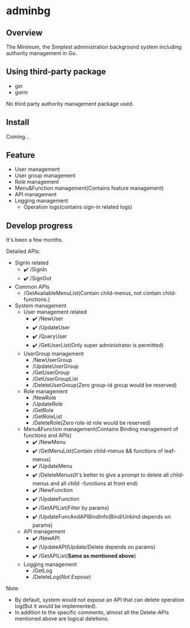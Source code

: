 # adminbg

## Overview
The Minimum, the Simplest administration background system including authority management in Go. 

## Using third-party package
- gin
- gorm

No third party authority management package used.

## Install

Coming...

## Feature

-   User management
-   User group management
-   Role management
-   Menu&Function management(Contains feature management)
-   API management
-   Logging management
    -   Operation logs(contains sign-in related logs)

<!-- 
## 前端功能
-  系统管理
	-	用户管理
	    -   增删改查
	    -   此页面包含对用户绑定组的操作（一个用户可绑定多个组）
    -	用户组管理
        -   有不可删的默认组
        -   增删改查
	-	角色管理
	    -   有不可删的默认角色
	    -   增删改查
	-	菜单管理
	    -   菜单、以及叶子菜单下的功能管理（增删查改）
	    -   此页面包含对功能绑定API的操作（一个功能可绑定多个API）
	-   API管理（单独开放给技术管理员角色）
	    -   增删查改（普通账户不应被授予API的任何管理权限）
	-	日志管理
            -	操作日志(包含登录相关)
    -   通用API
        -   获取当前用户可访问的菜单信息（包含子菜单，不包含也不需要功能）
-->

## Develop progress
It's been a few months.

Detailed APIs:
-   SignIn related
    -   ✔️ /SignIn 
    -   ✔️ /SignOut 
-   Common APIs
    -   /GetAvailableMenuList(Contain child-menus, not contain child-functions.)
-   System management
    -   User management related
        -   ✔️ /NewUser 
        -   ✔️ /UpdateUser 
        -   ✔️ /QueryUser
        -   ✔️ /GetUserList(Only super administrator is permitted)
    -   UserGroup management
        -   /NewUserGroup
        -   /UpdateUserGroup
        -   /GetUserGroup
        -   /GetUserGroupList
        -   /DeleteUserGroup(Zero group-id group would be reserved)
    -   Role management
        -   /NewRole
        -   /UpdateRole
        -   /GetRole
        -   /GetRoleList
        -   /DeleteRole(Zero role-id role would be reserved)
    -   Menu&Function management(Contains Binding management of functions and APIs)
        -   ✔️ /NewMenu
        -   ✔️ /GetMenuList(Contain child-menus && functions of leaf-menus)
        -   ✔️ /UpdateMenu
        -   ✔️ /DeleteMenus(It's better to give a prompt to delete all child-menus and all child -functions at front end)
        -   ✔️ /NewFunction
        -   ✔️ /UpdateFunction
        -   ✔️ /GetAPIList(Filter by params)
        -   ✔️ /UpdateFuncAndAPIBindInfo(Bind/Unbind depends on params)
    -   API management
        -   ✔️ /NewAPI
        -   ✔️ /UpdateAPI(Update/Delete depends on params)
        -   ✔️ /GetAPIList(**Same as mentioned above**)
    -   Logging management
        -   /GetLog
        -   /DeleteLog(_Not Expose_)


Note: 
-   By default, system would not expose an API that can delete operation log(But it would be implemented).
-   In addition to the specific comments, almost all the Delete-APIs mentioned above are logical deletions.
